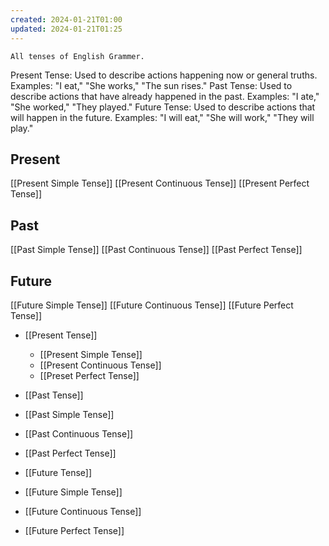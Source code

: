 ```yaml
---
created: 2024-01-21T01:00
updated: 2024-01-21T01:25
---
```

	All tenses of English Grammer. 

Present Tense: Used to describe actions happening now or general truths. Examples: "I eat," "She works," "The sun rises."
Past Tense: Used to describe actions that have already happened in the past. Examples: "I ate," "She worked," "They played."
Future Tense: Used to describe actions that will happen in the future. Examples: "I will eat," "She will work," "They will play."


## Present
[[Present Simple Tense]]
[[Present Continuous Tense]]
[[Present Perfect Tense]]

## Past
[[Past Simple Tense]]
[[Past Continuous Tense]]
[[Past Perfect Tense]]

## Future
[[Future Simple Tense]]
[[Future Continuous Tense]]
[[Future Perfect Tense]]


- [[Present Tense]]
	- [[Present Simple Tense]]
	- [[Present Continuous Tense]]
	- [[Preset Perfect Tense]]

- [[Past Tense]]

- [[Past Simple Tense]]
- [[Past Continuous Tense]]
- [[Past Perfect Tense]]

- [[Future Tense]]

- [[Future Simple Tense]]
- [[Future Continuous Tense]]
- [[Future Perfect Tense]]
